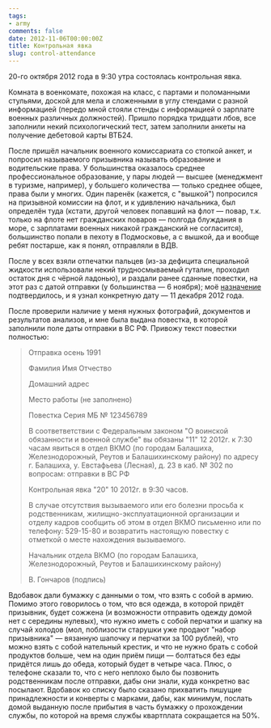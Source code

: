 ```yaml
---
tags:
- army
comments: false
date: 2012-11-06T00:00:00Z
title: Контрольная явка
slug: control-attendance
---
```


20-го октября 2012 года в 9:30 утра состоялась контрольная явка.

Комната в военкомате, похожая на класс, с партами и поломанными стульями, доской для мела и сложенными в углу стендами с разной информацией (передо мной стояли стенды с информацией о зарплате военных различных должностей). Пришло порядка тридцати лбов, все заполнили некий психологический тест, затем заполнили анкеты на получение дебетовой карты ВТБ24.

После пришёл начальник военного комиссариата со стопкой анкет, и попросил называемого призывника называть образование и водительские права. У большинства оказалось среднее профессиональное образование, у пары людей — высшее (менеджмент в туризме, например), у большего количества — только среднее общее, права были у многих. Один паренёк (кажется, с "вышкой") попросился на призывной комиссии на флот, и к удивлению начальника, был определён туда (кстати, другой человек попавший на флот — повар, т.к. только на флоте нет гражданских поваров — полгода блуждания в море, с зарплатами военных никакой гражданский не согласится), большинство попали в пехоту в Подмосковье, а с вышкой, да и вообще ребят постарше, как я понял, отправляли в ВДВ.

После у всех взяли отпечатки пальцев (из-за дефицита специальной жидкости использовали некий трудносмываемый гуталин, проходил остаток дня с чёрной ладонью), и раздали ранее сданные повестки, на этот раз с датой отправки (у большинства — 6 ноября); моё [назначение](/2012/second-visit/) подтвердилось, и я узнал конкретную дату — 11 декабря 2012 года.

После проверили наличие у меня нужных фотографий, документов и результатов анализов, и мне была выдана повестка, в которой заполнили поле даты отправки в ВС РФ. Привожу текст повестки полностью:

> Отправка осень 1991
>
> Фамилия Имя Отчество
>
> Домашний адрес
>
> Место работы (не заполнено)
>
> Повестка Серия МБ № 123456789
>
> В соответветствии с Федеральным законом "О воинской обязанности и военной
> службе" вы обязаны "11" 12 2012г. к 7:30 часам явиться в отдел
> ВКМО (по городам Балашиха, Железнодорожный, Реутов и Балашихинскому
> району) по адресу г. Балашиха, у. Евстафьева (Лесная), д. 23 в каб. № 302
> по вопросам: отправки в ВС РФ
>
> Контрольная явка "20" 10 2012г. в 9:30 часов.
>
> В случае отсутствия вызываемого или его болезни просьба к
> родственникам, жилищно-эксплуатационной организации и отделу кадров
> сообщить об этом в отдел ВКМО письменно или по телефону:
> 529-15-80 и возвратить настоящую повестку с отметкой о месте
> нахождения вызываемого.
>
> Начальник отдела ВКМО (по городам Балашиха,
> Железнодорожный, Реутов и Балашихинскому району)
>
> В. Гончаров (подпись)

Вдобавок дали бумажку с данными о том, что взять с собой в армию. Помимо этого говорилось о том, что вся одежда, в которой придёт призывник, будет сожжена (и возможности отправить одежду домой нет с середины нулевых), что нужно иметь с собой перчатки и шапку на случай холодов (мол, поблизости старушки уже продают "набор призывника" — вязанную шапочку и перчатки за 100 рублей), что можно взять с собой нательный крестик, и что не нужно брать с собой продуктов больше, чем на один приём пищи — болтаться без еды придётся лишь до обеда, который будет в четыре часа. Плюс, о телефоне сказали то, что с него неплохо было бы позвонить родственникам после отправки, дабы они знали, куда конкретно вас посылают. Вдобавок ко списку было сказано прихватить пишущие принадлежности и конверты с марками, дабы, как минимум, послать домой выданную после прибытия в часть бумажку о прохождении службы, по которой на время службы квартплата сокращается на 50%.
